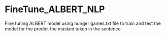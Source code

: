 # FineTune_ALBERT_NLP
Fine tuning ALBERT model using hunger games.txt file to train and test the model for the predict the masked token in the sentence.
